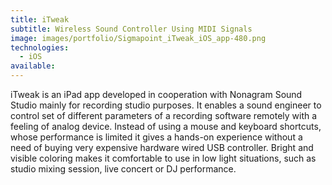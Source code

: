 ```yaml
---
title: iTweak
subtitle: Wireless Sound Controller Using MIDI Signals
image: images/portfolio/Sigmapoint_iTweak_iOS_app-480.png
technologies:
  - iOS
available:
---
```


iTweak is an iPad app developed in cooperation with Nonagram Sound Studio mainly for recording studio purposes. It enables a sound engineer to control set of different parameters of a recording software remotely with a feeling of analog device. Instead of using a mouse and keyboard shortcuts, whose performance is limited it gives a hands-on experience without a need of buying very expensive hardware wired USB controller. Bright and visible coloring makes it comfortable to use in low light situations, such as studio mixing session, live concert or DJ performance.
